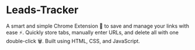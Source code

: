 # Leads-Tracker
A smart and simple Chrome Extension 🔖 to save and manage your links with ease ⚡. Quickly store tabs, manually enter URLs, and delete all with one double-click 🗑️. Built using HTML, CSS, and JavaScript.

